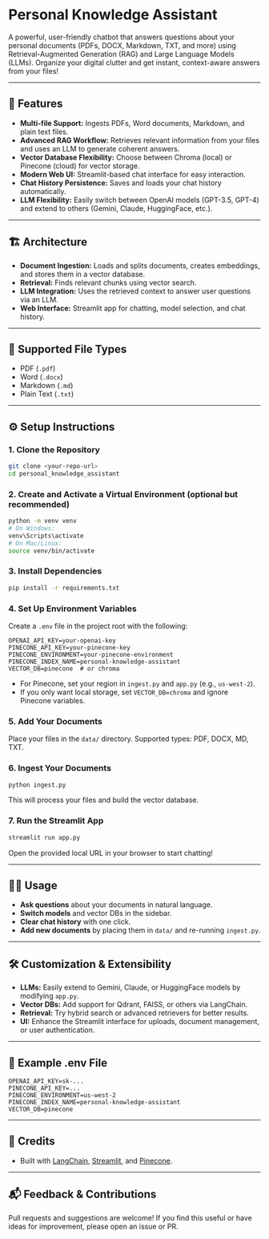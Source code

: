 # Personal Knowledge Assistant

A powerful, user-friendly chatbot that answers questions about your personal documents (PDFs, DOCX, Markdown, TXT, and more) using Retrieval-Augmented Generation (RAG) and Large Language Models (LLMs). Organize your digital clutter and get instant, context-aware answers from your files!

---

## 🚀 Features
- **Multi-file Support:** Ingests PDFs, Word documents, Markdown, and plain text files.
- **Advanced RAG Workflow:** Retrieves relevant information from your files and uses an LLM to generate coherent answers.
- **Vector Database Flexibility:** Choose between Chroma (local) or Pinecone (cloud) for vector storage.
- **Modern Web UI:** Streamlit-based chat interface for easy interaction.
- **Chat History Persistence:** Saves and loads your chat history automatically.
- **LLM Flexibility:** Easily switch between OpenAI models (GPT-3.5, GPT-4) and extend to others (Gemini, Claude, HuggingFace, etc.).

---

## 🏗️ Architecture
- **Document Ingestion:** Loads and splits documents, creates embeddings, and stores them in a vector database.
- **Retrieval:** Finds relevant chunks using vector search.
- **LLM Integration:** Uses the retrieved context to answer user questions via an LLM.
- **Web Interface:** Streamlit app for chatting, model selection, and chat history.

---

## 📂 Supported File Types
- PDF (`.pdf`)
- Word (`.docx`)
- Markdown (`.md`)
- Plain Text (`.txt`)

---

## ⚙️ Setup Instructions

### 1. Clone the Repository
```bash
git clone <your-repo-url>
cd personal_knowledge_assistant
```

### 2. Create and Activate a Virtual Environment (optional but recommended)
```bash
python -m venv venv
# On Windows:
venv\Scripts\activate
# On Mac/Linux:
source venv/bin/activate
```

### 3. Install Dependencies
```bash
pip install -r requirements.txt
```

### 4. Set Up Environment Variables
Create a `.env` file in the project root with the following:
```env
OPENAI_API_KEY=your-openai-key
PINECONE_API_KEY=your-pinecone-key
PINECONE_ENVIRONMENT=your-pinecone-environment
PINECONE_INDEX_NAME=personal-knowledge-assistant
VECTOR_DB=pinecone  # or chroma
```
- For Pinecone, set your region in `ingest.py` and `app.py` (e.g., `us-west-2`).
- If you only want local storage, set `VECTOR_DB=chroma` and ignore Pinecone variables.

### 5. Add Your Documents
Place your files in the `data/` directory. Supported types: PDF, DOCX, MD, TXT.

### 6. Ingest Your Documents
```bash
python ingest.py
```
This will process your files and build the vector database.

### 7. Run the Streamlit App
```bash
streamlit run app.py
```
Open the provided local URL in your browser to start chatting!

---

## 🧑‍💻 Usage
- **Ask questions** about your documents in natural language.
- **Switch models** and vector DBs in the sidebar.
- **Clear chat history** with one click.
- **Add new documents** by placing them in `data/` and re-running `ingest.py`.

---

## 🛠️ Customization & Extensibility
- **LLMs:** Easily extend to Gemini, Claude, or HuggingFace models by modifying `app.py`.
- **Vector DBs:** Add support for Qdrant, FAISS, or others via LangChain.
- **Retrieval:** Try hybrid search or advanced retrievers for better results.
- **UI:** Enhance the Streamlit interface for uploads, document management, or user authentication.

---

## 📑 Example .env File
```env
OPENAI_API_KEY=sk-...
PINECONE_API_KEY=...
PINECONE_ENVIRONMENT=us-west-2
PINECONE_INDEX_NAME=personal-knowledge-assistant
VECTOR_DB=pinecone
```

---

## 🤝 Credits
- Built with [LangChain](https://github.com/langchain-ai/langchain), [Streamlit](https://streamlit.io/), and [Pinecone](https://www.pinecone.io/).

---

## 📬 Feedback & Contributions
Pull requests and suggestions are welcome! If you find this useful or have ideas for improvement, please open an issue or PR. 